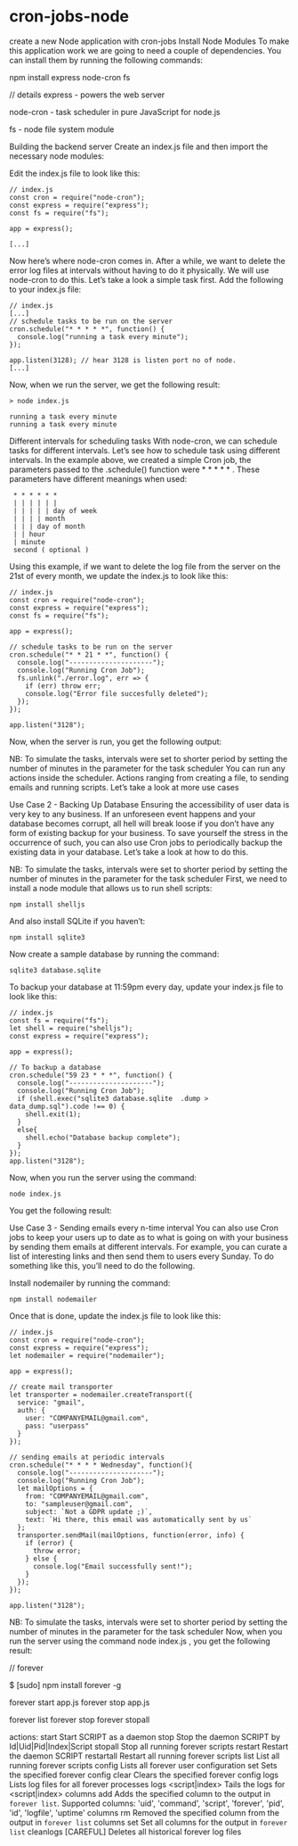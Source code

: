 # cron-jobs-node
create a new Node application with cron-jobs
Install Node Modules
To make this application work we are going to need a couple of dependencies. You can install them by running the following commands:

npm install express node-cron fs

// details
express - powers the web server

node-cron - task scheduler in pure JavaScript for node.js

fs - node file system module

Building the backend server
Create an index.js file and then import the necessary node modules:


Edit the index.js file to look like this:

    // index.js
    const cron = require("node-cron");
    const express = require("express");
    const fs = require("fs");

    app = express();

    [...]
Now here’s where node-cron comes in. After a while, we want to delete the error log files at intervals without having to do it physically. We will use node-cron to do this. Let’s take a look a simple task first. Add the following to your index.js file:

    // index.js
    [...]
    // schedule tasks to be run on the server   
    cron.schedule("* * * * *", function() {
      console.log("running a task every minute");
    });

    app.listen(3128); // hear 3128 is listen port no of node.
    [...]

Now, when we run the server, we get the following result:

    > node index.js

    running a task every minute
    running a task every minute

Different intervals for scheduling tasks
With node-cron, we can schedule tasks for different intervals. Let’s see how to schedule task using different intervals. In the example above, we created a simple Cron job, the parameters passed to the .schedule() function were * * * * * . These parameters have different meanings when used:

     * * * * * *
     | | | | | |
     | | | | | day of week
     | | | | month
     | | | day of month
     | | hour
     | minute
     second ( optional )
Using this example, if we want to delete the log file from the server on the 21st of every month, we update the index.js to look like this:

    // index.js
    const cron = require("node-cron");
    const express = require("express");
    const fs = require("fs");

    app = express();

    // schedule tasks to be run on the server
    cron.schedule("* * 21 * *", function() {
      console.log("---------------------");
      console.log("Running Cron Job");
      fs.unlink("./error.log", err => {
        if (err) throw err;
        console.log("Error file succesfully deleted");
      });
    });

    app.listen("3128");
Now, when the server is run, you get the following output:



NB: To simulate the tasks, intervals were set to shorter period by setting the number of minutes in the parameter for the task scheduler
You can run any actions inside the scheduler. Actions ranging from creating a file, to sending emails and running scripts. Let’s take a look at more use cases

Use Case 2 - Backing Up Database
Ensuring the accessibility of user data is very key to any business. If an unforeseen event happens and your database becomes corrupt, all hell will break loose if you don’t have any form of existing backup for your business. To save yourself the stress in the occurrence of such, you can also use Cron jobs to periodically backup the existing data in your database. Let’s take a look at how to do this.

NB: To simulate the tasks, intervals were set to shorter period by setting the number of minutes in the parameter for the task scheduler
First, we need to install a node module that allows us to run shell scripts:

    npm install shelljs
And also install SQLite if you haven’t:

    npm install sqlite3
Now create a sample database by running the command:

    sqlite3 database.sqlite
To backup your database at 11:59pm every day, update your index.js file to look like this:

    // index.js
    const fs = require("fs");
    let shell = require("shelljs");
    const express = require("express");

    app = express();

    // To backup a database
    cron.schedule("59 23 * * *", function() {
      console.log("---------------------");
      console.log("Running Cron Job");
      if (shell.exec("sqlite3 database.sqlite  .dump > data_dump.sql").code !== 0) {
        shell.exit(1);
      }
      else{
        shell.echo("Database backup complete");
      }
    });
    app.listen("3128");
Now, when you run the server using the command:

    node index.js
You get the following result:



Use Case 3 - Sending emails every n-time interval
You can also use Cron jobs to keep your users up to date as to what is going on with your business by sending them emails at different intervals. For example, you can curate a list of interesting links and then send them to users every Sunday. To do something like this, you’ll need to do the following.

Install nodemailer by running the command:

    npm install nodemailer
Once that is done, update the index.js file to look like this:

    // index.js
    const cron = require("node-cron");
    const express = require("express");
    let nodemailer = require("nodemailer");

    app = express();

    // create mail transporter
    let transporter = nodemailer.createTransport({
      service: "gmail",
      auth: {
        user: "COMPANYEMAIL@gmail.com",
        pass: "userpass"
      }
    });

    // sending emails at periodic intervals
    cron.schedule("* * * * Wednesday", function(){
      console.log("---------------------");
      console.log("Running Cron Job");
      let mailOptions = {
        from: "COMPANYEMAIL@gmail.com",
        to: "sampleuser@gmail.com",
        subject: `Not a GDPR update ;)`,
        text: `Hi there, this email was automatically sent by us`
      };
      transporter.sendMail(mailOptions, function(error, info) {
        if (error) {
          throw error;
        } else {
          console.log("Email successfully sent!");
        }
      });
    });

    app.listen("3128");
NB: To simulate the tasks, intervals were set to shorter period by setting the number of minutes in the parameter for the task scheduler
Now, when you run the server using the command node index.js , you get the following result:


// forever

$ [sudo] npm install forever -g

forever start app.js
forever stop app.js

forever list
forever stop
forever stopall


  actions:
    start               Start SCRIPT as a daemon
    stop                Stop the daemon SCRIPT by Id|Uid|Pid|Index|Script
    stopall             Stop all running forever scripts
    restart             Restart the daemon SCRIPT
    restartall          Restart all running forever scripts
    list                List all running forever scripts
    config              Lists all forever user configuration
    set <key> <val>     Sets the specified forever config <key>
    clear <key>         Clears the specified forever config <key>
    logs                Lists log files for all forever processes
    logs <script|index> Tails the logs for <script|index>
    columns add <col>   Adds the specified column to the output in `forever list`. Supported columns: 'uid', 'command', 'script', 'forever', 'pid', 'id', 'logfile', 'uptime'
    columns rm <col>    Removed the specified column from the output in `forever list`
    columns set <cols>  Set all columns for the output in `forever list`
    cleanlogs           [CAREFUL] Deletes all historical forever log files
